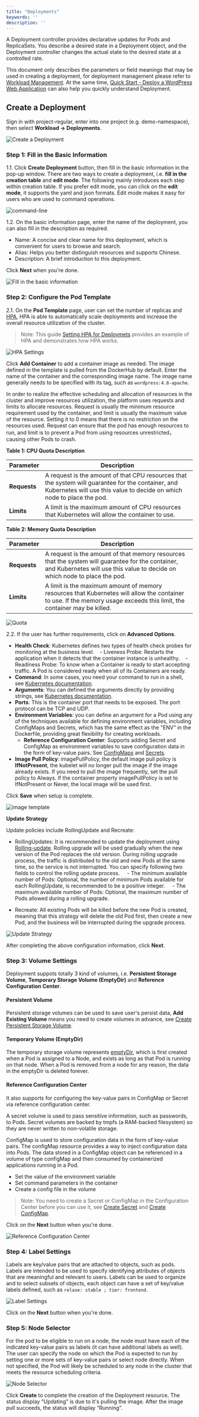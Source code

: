 ```yaml
---
title: "Deployments"
keywords: ''
description: ''
---
```


A Deployment controller provides declarative updates for Pods and ReplicaSets. You describe a desired state in a Deployment object, and the Deployment controller changes the actual state to the desired state at a controlled rate. 

This document only describes the parameters or field meanings that may be used in creating a deployment, for deployment management please refer to [Workload Management](../../workload/workload-management/). At the same time, [Quick Start - Deploy a WordPress Web Application](../../quick-start/wordpress-deployment/) can also help you quickly understand Deployment.

## Create a Deployment

Sign in with project-regular, enter into one project (e.g. demo-namespace), then select **Workload → Deployments**.

![Create a Deployment](https://pek3b.qingstor.com/kubesphere-docs/png/20190312111041.png)

### Step 1: Fill in the Basic Information

1.1. Click **Create Deployment** button, then fill in the basic information in the pop-up window. There are two ways to create a deployment, i.e. **fill in the creation table** and **edit mode**. The following mainly introduces each step within creation table. If you prefer edit mode, you can click on the **edit mode**, it supports the yaml and json formats. Edit mode makes it easy for users who are used to command operations.

![command-line](https://pek3b.qingstor.com/kubesphere-docs/png/20190311153946.png)

1.2. On the basic information page, enter the name of the deployment, you can also fill in the description as required.

- Name: A concise and clear name for this deployment, which is convenient for users to browse and search.
- Alias: Helps you better distinguish resources and supports Chinese.
- Description: A brief introduction to this deployment.

Click **Next** when you're done.

![Fill in the basic information](https://pek3b.qingstor.com/kubesphere-docs/png/20190311154158.png)

### Step 2: Configure the Pod Template

2.1. On the **Pod Template** page, user can set the number of replicas and [HPA](https://kubernetes.io/docs/tasks/run-application/horizontal-pod-autoscale-walkthrough), HPA is able to automatically scale deployments and increase the overall resource utilization of the cluster. 

> Note: This guide [Setting HPA for Deploymets](../../quick-start/hpa) provides an example of HPA and demonstrates how HPA works.

![HPA Settings](https://pek3b.qingstor.com/kubesphere-docs/png/20190311154740.png)

Click **Add Container** to add a container image as needed. The image defined in the template is pulled from the DockerHub by default. Enter the name of the container and the corresponding image name. The image name generally needs to be specified with its tag, such as `wordpress:4.8-apache`.

In order to realize the effective scheduling and allocation of resources in the cluster and improve resources utilization, the platform uses requests and limits to allocate resources. Request is usually the minimum resource requirement used by the container, and limit is usually the maximum value of the resource. Setting it to 0 means that there is no restriction on the resources used. Request can ensure that the pod has enough resources to run, and limit is to prevent a Pod from using resources unrestricted，causing other Pods to crash.

**Table 1: CPU Quota Description**

|Parameter|Description|
|---|---|
|**Requests**|A request is the amount of that CPU resources that the system will guarantee for the container, and Kubernetes will use this value to decide on which node to place the pod.  |
|**Limits**|A limit is the maximum amount of CPU resources that Kubernetes will allow the container to use.  |

**Table 2: Memory Quota Description**

|Parameter|Description|
|---|---|
|**Requests**|A request is the amount of that memory resources that the system will guarantee for the container, and Kubernetes will use this value to decide on which node to place the pod. |
|**Limits**|A limit is the maximum amount of memory resources that Kubernetes will allow the container to use. If the memory usage exceeds this limit, the container may be killed. |

![Quota](https://pek3b.qingstor.com/kubesphere-docs/png/20190312205428.png)

2.2. If the user has further requirements, click on **Advanced Options**.

- **Health Check**: Kubernetes defines two types of health check probes for monitoring at the business level. 
   - Liveness Probe: Restarts the application when it detects that the container instance is unhealthy.
   - Readiness Probe: To know when a Container is ready to start accepting traffic. A Pod is considered ready when all of its Containers are ready. 
- **Command**: In some cases, you need your command to run in a shell, see [Kubernetes documentation](https://kubernetes.io/docs/tasks/inject-data-application/define-command-Argument-container/#run-a-command-in-a-shell).
- **Arguments**: You can defined the arguments directly by providing strings, see [Kubernetes documentation](https://kubernetes.io/docs/tasks/inject-data-application/define-command-argument-container/).
- **Ports**: This is the container port that needs to be exposed. The port protocol can be TCP and UDP.
- **Environment Variables**: you can define an argument for a Pod using any of the techniques available for defining environment variables, including ConfigMaps and Secrets, which has the same effect as the "ENV" in the Dockerfile, providing great flexibility for creating workloads.
    - **Reference Configuration Center**: Supports adding Secret and ConfigMap as environment variables to save configuration data in the form of key-value pairs. See [ConfigMaps](../../configuration/configmaps) and [Secrets](../../configuration/secrets).
- **Image Pull Policy**: imagePullPolicy, the default image pull policy is **IfNotPresent**, the kubelet will no longer pull the image if the image already exists. If you need to pull the image frequently, set the pull policy to Always. If the container property imagePullPolicy is set to IfNotPresent or Never, the local image will be used first.

Click **Save** when setup is complete.

![image template](https://pek3b.qingstor.com/kubesphere-docs/png/20190311214334.png)

**Update Strategy**

Update policies include RollingUpdate and Recreate:

- RollingUpdates: It is recommended to update the deployment using [Rolling-update](https://kubernetes.io/docs/reference/generated/kubectl/kubectl-commands#rolling-update). Rolling upgrade will be used gradually when the new version of the Pod replaces the old version. During rolling upgrade process, the traffic is distributed to the old and new Pods at the same time, so the service is not interrupted. You can specify following two fields to control the rolling update process.
    - The minimum available number of Pods: Optional, the number of minimum Pods available for each RollingUpdate, is recommended to be a positive integer.
    - The maximum available number of Pods: Optional, the maximum number of Pods allowed during a rolling upgrade.

- Recreate: All existing Pods will be killed before the new Pod is created, meaning that this strategy will delete the old Pod first, then create a new Pod, and the business will be interrupted during the upgrade process.

![Update Strategy](https://pek3b.qingstor.com/kubesphere-docs/png/20190311215456.png)

After completing the above configuration information, click **Next**.

### Step 3: Volume Settings

Deployment suppots totally 3 kind of volumes, i.e. **Persistent Storage Volume**, **Temporary Storage Volume (EmptyDir)** and **Reference Configuration Center**.

#### Persistent Volume

Persistent storage volumes can be used to save user's persist data, **Add Existing Volume** means you need to create volumes in advance, see [Create Persistent Storage Volume](../../storage/pvc). 

#### Temporary Volume (EmptyDir)

The temporary storage volume represents [emptyDir](https://kubernetes.cn/docs/concepts/storage/volumes/#emptydir), which is first created when a Pod is assigned to a Node, and exists as long as that Pod is running on that node. When a Pod is removed from a node for any reason, the data in the emptyDir is deleted forever.

#### Reference Configuration Center

It also supports for configuring the key-value pairs ​​in ConfigMap or Secret via reference configuration center.

A secret volume is used to pass sensitive information, such as passwords, to Pods. Secret volumes are backed by tmpfs (a RAM-backed filesystem) so they are never written to non-volatile storage. 

ConfigMap is used to store configuration data in the form of key-value pairs. The configMap resource provides a way to inject configuration data into Pods. The data stored in a ConfigMap object can be referenced in a volume of type configMap and then consumed by containerized applications running in a Pod.

- Set the value of the environment variable
- Set command parameters in the container
- Create a config file in the volume

> Note: You need to create a Secret or ConfigMap in the Configuration Center before you can use it, see [Create Secret](../../configuration/secrets/#Create-secret) and [Create ConfigMap](../../configuration/configmaps).

Click on the **Next** button when you're done.

![Reference Configuration Center](https://pek3b.qingstor.com/kubesphere-docs/png/20190312101454.png)

### Step 4: Label Settings

Labels are key/value pairs that are attached to objects, such as pods. Labels are intended to be used to specify identifying attributes of objects that are meaningful and relevant to users. Labels can be used to organize and to select subsets of objects, each object can have a set of key/value labels defined, such as `relase: stable ; tier: frontend`.

![Label Settings](https://pek3b.qingstor.com/kubesphere-docs/png/20190312102359.png)

Click on the **Next** button when you're done.

### Step 5: Node Selector

For the pod to be eligible to run on a node, the node must have each of the indicated key-value pairs as labels (it can have additional labels as well). The user can specify the node on which the Pod is expected to run by setting one or more sets of key-value pairs or select node directly. When not specified, the Pod will likely be scheduled to any node in the cluster that meets the resource scheduling criteria.

![Node Selector](https://pek3b.qingstor.com/kubesphere-docs/png/20190312102641.png)

Click **Create** to complete the creation of the Deployment resource. The status display “Updating” is due to it's pulling the image. After the image pull succeeds, the status will display “Running”.
